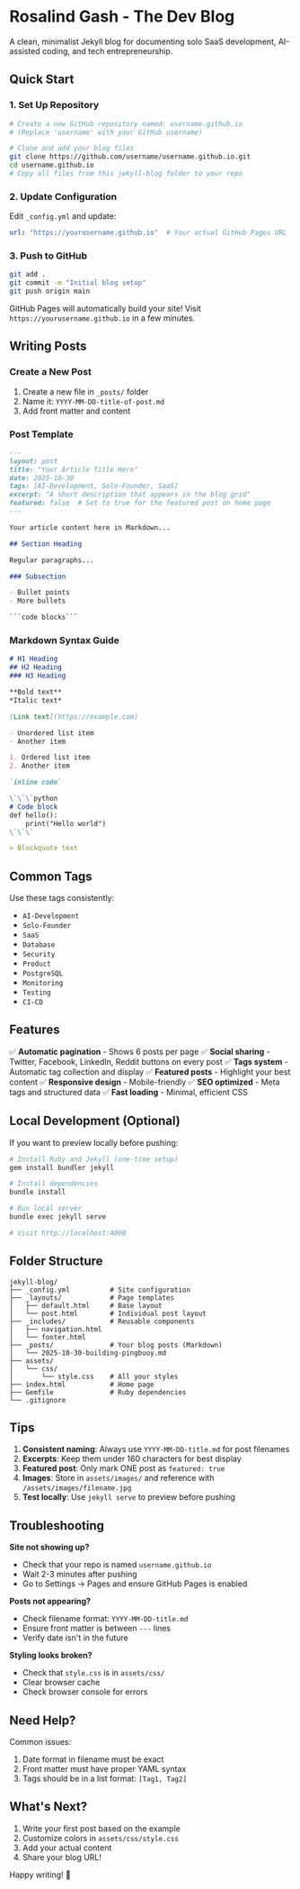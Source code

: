 # Rosalind Gash - The Dev Blog

A clean, minimalist Jekyll blog for documenting solo SaaS development, AI-assisted coding, and tech entrepreneurship.

## Quick Start

### 1. Set Up Repository

```bash
# Create a new GitHub repository named: username.github.io
# (Replace 'username' with your GitHub username)

# Clone and add your blog files
git clone https://github.com/username/username.github.io.git
cd username.github.io
# Copy all files from this jekyll-blog folder to your repo
```

### 2. Update Configuration

Edit `_config.yml` and update:
```yaml
url: "https://yourusername.github.io"  # Your actual GitHub Pages URL
```

### 3. Push to GitHub

```bash
git add .
git commit -m "Initial blog setup"
git push origin main
```

GitHub Pages will automatically build your site! Visit `https://yourusername.github.io` in a few minutes.

## Writing Posts

### Create a New Post

1. Create a new file in `_posts/` folder
2. Name it: `YYYY-MM-DD-title-of-post.md`
3. Add front matter and content

### Post Template

```markdown
---
layout: post
title: "Your Article Title Here"
date: 2025-10-30
tags: [AI-Development, Solo-Founder, SaaS]
excerpt: "A short description that appears in the blog grid"
featured: false  # Set to true for the featured post on home page
---

Your article content here in Markdown...

## Section Heading

Regular paragraphs...

### Subsection

- Bullet points
- More bullets

```code blocks```
```

### Markdown Syntax Guide

```markdown
# H1 Heading
## H2 Heading
### H3 Heading

**Bold text**
*Italic text*

[Link text](https://example.com)

- Unordered list item
- Another item

1. Ordered list item
2. Another item

`inline code`

\`\`\`python
# Code block
def hello():
    print("Hello world")
\`\`\`

> Blockquote text
```

## Common Tags

Use these tags consistently:
- `AI-Development`
- `Solo-Founder`
- `SaaS`
- `Database`
- `Security`
- `Product`
- `PostgreSQL`
- `Monitoring`
- `Testing`
- `CI-CD`

## Features

✅ **Automatic pagination** - Shows 6 posts per page
✅ **Social sharing** - Twitter, Facebook, LinkedIn, Reddit buttons on every post
✅ **Tags system** - Automatic tag collection and display
✅ **Featured posts** - Highlight your best content
✅ **Responsive design** - Mobile-friendly
✅ **SEO optimized** - Meta tags and structured data
✅ **Fast loading** - Minimal, efficient CSS

## Local Development (Optional)

If you want to preview locally before pushing:

```bash
# Install Ruby and Jekyll (one-time setup)
gem install bundler jekyll

# Install dependencies
bundle install

# Run local server
bundle exec jekyll serve

# Visit http://localhost:4000
```

## Folder Structure

```
jekyll-blog/
├── _config.yml          # Site configuration
├── _layouts/            # Page templates
│   ├── default.html     # Base layout
│   └── post.html        # Individual post layout
├── _includes/           # Reusable components
│   ├── navigation.html
│   └── footer.html
├── _posts/              # Your blog posts (Markdown)
│   └── 2025-10-30-building-pingbuoy.md
├── assets/
│   └── css/
│       └── style.css    # All your styles
├── index.html           # Home page
├── Gemfile              # Ruby dependencies
└── .gitignore
```

## Tips

1. **Consistent naming**: Always use `YYYY-MM-DD-title.md` for post filenames
2. **Excerpts**: Keep them under 160 characters for best display
3. **Featured post**: Only mark ONE post as `featured: true`
4. **Images**: Store in `assets/images/` and reference with `/assets/images/filename.jpg`
5. **Test locally**: Use `jekyll serve` to preview before pushing

## Troubleshooting

**Site not showing up?**
- Check that your repo is named `username.github.io`
- Wait 2-3 minutes after pushing
- Go to Settings → Pages and ensure GitHub Pages is enabled

**Posts not appearing?**
- Check filename format: `YYYY-MM-DD-title.md`
- Ensure front matter is between `---` lines
- Verify date isn't in the future

**Styling looks broken?**
- Check that `style.css` is in `assets/css/`
- Clear browser cache
- Check browser console for errors

## Need Help?

Common issues:
1. Date format in filename must be exact
2. Front matter must have proper YAML syntax
3. Tags should be in a list format: `[Tag1, Tag2]`

## What's Next?

1. Write your first post based on the example
2. Customize colors in `assets/css/style.css`
3. Add your actual content
4. Share your blog URL!

Happy writing! 🚀
